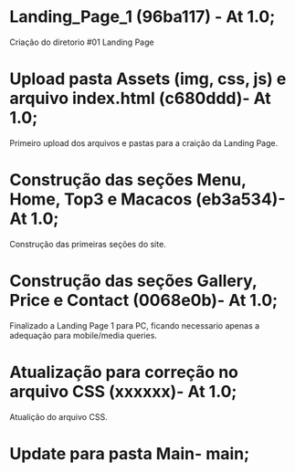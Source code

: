 # Landing_Page_1 (96ba117) - At 1.0;
Criação do diretorio #01 Landing Page

# Upload pasta Assets (img, css, js) e arquivo index.html (c680ddd)- At 1.0;
Primeiro upload dos arquivos e pastas para a craição da Landing Page.

# Construção das seções Menu, Home, Top3 e Macacos (eb3a534)- At 1.0;
Construção das primeiras seções do site. 

# Construção das seções Gallery, Price e Contact (0068e0b)- At 1.0;
Finalizado a Landing Page 1 para PC, ficando necessario apenas a adequação para mobile/media queries.

# Atualização para correção no arquivo CSS (xxxxxx)- At 1.0;
Atualição do arquivo CSS.

# Update para pasta Main- main; 
